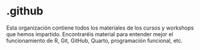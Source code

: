 # .github
Esta organización contiene todos los materiales de los cursos y workshops que hemos impartido. Encontraréis material para entender mejor el funcionamiento de R, Git, GitHub, Quarto, programación funcional, etc.

